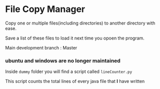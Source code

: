 # File Copy Manager
Copy one or multiple files(including directories) to another directory with ease.

Save a list of these files to load it next time you opoen the program.

Main development branch : Master

### ubuntu and windows are no longer maintained

Inside <code>dummy</code> folder you will find a script called <code>lineCounter.py</code>

This script counts the total lines of every java file that <strong>I</strong> have written
